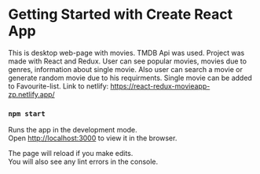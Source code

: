 # Getting Started with Create React App
This is desktop web-page with movies. TMDB Api was used. Project was made with React and Redux. User can see popular movies, movies due to genres, information about single movie. Also user can search a movie or generate random movie due to his requirments. Single movie can be added to Favourite-list.
Link to netlify: https://react-redux-movieapp-zp.netlify.app/

### `npm start`

Runs the app in the development mode.\
Open [http://localhost:3000](http://localhost:3000) to view it in the browser.

The page will reload if you make edits.\
You will also see any lint errors in the console.

